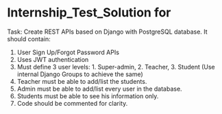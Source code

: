 # Internship_Test_Solution for
Task:
Create REST APIs based on Django with PostgreSQL database. It should contain:
1. User Sign Up/Forgot Password APIs
2. Uses JWT authentication
3. Must define 3 user levels: 1. Super-admin, 2. Teacher, 3. Student (Use internal Django Groups to achieve the same)
4. Teacher must be able to add/list the students.
5. Admin must be able to add/list every user in the database.
6. Students must be able to see his information only.
7. Code should be commented for clarity.
